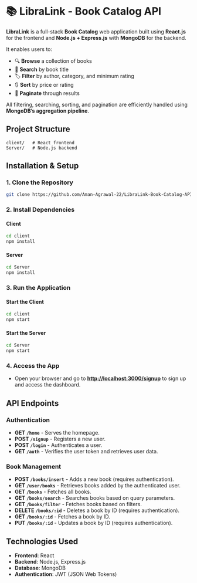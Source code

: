# 📚 LibraLink - Book Catalog API

**LibraLink** is a full-stack **Book Catalog** web application built using **React.js** for the frontend and **Node.js + Express.js** with **MongoDB** for the backend.

It enables users to:

- 🔍 **Browse** a collection of books
- 🔎 **Search** by book title
- 🏷️ **Filter** by author, category, and minimum rating
- 🔃 **Sort** by price or rating
- 📄 **Paginate** through results

All filtering, searching, sorting, and pagination are efficiently handled using **MongoDB’s aggregation pipeline**.

## **Project Structure**
```
client/   # React frontend
Server/   # Node.js backend
```

## **Installation & Setup**

### **1. Clone the Repository**
```sh
git clone https://github.com/Aman-Agrawal-22/LibraLink-Book-Catalog-API-using-Node.js-and-MongoDB-Pipeline.git
```

### **2. Install Dependencies**
#### **Client**
```sh
cd client
npm install
```

#### **Server**
```sh
cd Server
npm install
```

### **3. Run the Application**
#### **Start the Client**
```sh
cd client
npm start
```

#### **Start the Server**
```sh
cd Server
npm start
```

### **4. Access the App**
- Open your browser and go to **[http://localhost:3000/signup](http://localhost:3000/signup)** to sign up and access the dashboard.

## **API Endpoints**

### **Authentication**
- **GET `/home`** - Serves the homepage.
- **POST `/signup`** - Registers a new user.
- **POST `/login`** - Authenticates a user.
- **GET `/auth`** - Verifies the user token and retrieves user data.

### **Book Management**
- **POST `/books/insert`** - Adds a new book (requires authentication).
- **GET `/user/books`** - Retrieves books added by the authenticated user.
- **GET `/books`** - Fetches all books.
- **GET `/books/search`** - Searches books based on query parameters.
- **GET `/books/filter`** - Fetches books based on filters.
- **DELETE `/books/:id`** - Deletes a book by ID (requires authentication).
- **GET `/books/:id`** - Fetches a book by ID.
- **PUT `/books/:id`** - Updates a book by ID (requires authentication).

## **Technologies Used**
- **Frontend**: React
- **Backend**: Node.js, Express.js
- **Database**: MongoDB
- **Authentication**: JWT (JSON Web Tokens)
